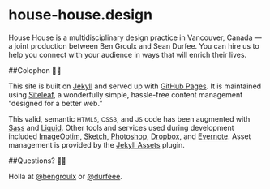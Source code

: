 # house-house.design

House House is a multidisciplinary design practice in Vancouver, Canada — a joint production between Ben Groulx and Sean Durfee. You can hire us to help you connect with your audience in ways that will enrich their lives.

##Colophon ✌🏼

This site is built on [Jekyll](https://github.com/mojombo/jekyll) and served up with [GitHub Pages](https://pages.github.com/). It is maintained using [Siteleaf](http://www.siteleaf.com/), a wonderfully simple, hassle-free content management “designed for a better web.” 

This valid, semantic <small>HTML5</small>, <small>CSS3</small>, and <small>JS</small> code has been augmented with [Sass](http://sass-lang.com) and [Liquid](https://shopify.github.io/liquid/). Other tools and services used during development included [ImageOptim](https://imageoptim.com), [Sketch](https://sketchapp.com/), [Photoshop](https://adobe.com/products/photoshop.html), [Dropbox](http://db.tt/UcJiWAr), and [Evernote](https://www.evernote.com/referral/Registration.action?sig=44ace5a54bfead63c4100e39c6c88d3d&uid=40197877). Asset management is provided by the [Jekyll Assets](https://github.com/ixti/jekyll-assets) plugin.

##Questions? 👋🏼

Holla at [@bengroulx](https://twitter.com/bengroulx) or [@durfeee](https://twitter.com/Durfeee).

